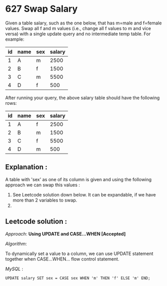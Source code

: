 # 627 Swap Salary

Given a table salary, such as the one below, that has m=male and f=female values. Swap all f and m values (i.e., change all f values to m and vice versa) with a single update query and no intermediate temp table.
For example:

| id | name | sex | salary |
|----|------|-----|--------|
| 1  | A    | m   | 2500   |
| 2  | B    | f   | 1500   |
| 3  | C    | m   | 5500   |
| 4  | D    | f   | 500    |

After running your query, the above salary table should have the following rows:

| id | name | sex | salary |
|----|------|-----|--------|
| 1  | A    | f   | 2500   |
| 2  | B    | m   | 1500   |
| 3  | C    | f   | 5500   |
| 4  | D    | m   | 500    |

## Explanation :

A table with 'sex' as one of its column is given and using the following approach we can swap this values :

1. See Leetcode solution down below. It can be expandable, if we have more than 2 variables to swap.
2. 


## Leetcode solution :

*Approach*: **Using UPDATE and CASE...WHEN [Accepted]**

*Algorithm*:

To dynamically set a value to a column, we can use UPDATE statement together when CASE...WHEN... flow control statement.

*MySQL* :

  ` UPDATE salary
    SET
      sex = CASE sex
          WHEN 'm' THEN 'f'
          ELSE 'm'
    END;
  `
